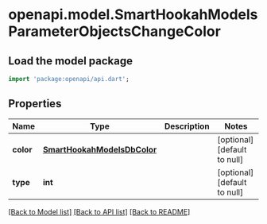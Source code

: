 # openapi.model.SmartHookahModelsParameterObjectsChangeColor

## Load the model package
```dart
import 'package:openapi/api.dart';
```

## Properties
Name | Type | Description | Notes
------------ | ------------- | ------------- | -------------
**color** | [**SmartHookahModelsDbColor**](SmartHookahModelsDbColor.md) |  | [optional] [default to null]
**type** | **int** |  | [optional] [default to null]

[[Back to Model list]](../README.md#documentation-for-models) [[Back to API list]](../README.md#documentation-for-api-endpoints) [[Back to README]](../README.md)


